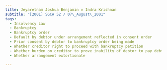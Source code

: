 ```yaml
---
title: Jeyaretnam Joshua Benjamin v Indra Krishnan 
subtitle: "[2001] SGCA 52 / 07\_August\_2001"
tags:
  - Insolvency Law
  - Bankruptcy
  - Bankruptcy order
  - Default by debtor under arrangement reflected in consent order
  - Prior consent by debtor to bankruptcy order being made
  - Whether creditor right to proceed with bankruptcy petition
  - Whether burden on creditor to prove inability of debtor to pay debts
  - Whether arrangement extortionate

---
```


